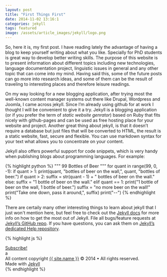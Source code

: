 ```yaml
---
layout: post
title: "First Things First"
date: 2014-11-02 13:16:1
categories: jekyll
tags: featured
image: /assets/article_images/jekyll/logo.png
---
```

So, here it is, my first post. 
I have reading lately the advantage of having a blog to keep yourself writing about what you like. Specially for PhD students is great way to develop better writing skills.  The purpose of this website is to present information about different topics including new technologies, language documentation project, linguistic issues in general and any other topic that can come into my mind. Having said this, some of the future posts can go more into research ideas, and some of them can be the result of traveling to interesting places and therefore leisure readings.    

On my way looking for a new blogging application, after trying most the well-known content manager systems out there like Drupal, Wordpress and Joomla, I came across jekyll. Since I’m already using github for at work I thought I will be convenient to give it a try. Jekyll is a blogging application (or if you prefer the term of *static website genrator*) based on Ruby that fits nicely with github-pages and can be used as free hosting place for your website and project. Another great thing about jekyll, is that it doesn’t require a database but just files that will be converted to HTML, the result is a static website, fast, secure and flexible. You can use markdown syntax for your text what allows you to concentrate on your content.

Jekyll also offers powerful support for code snippets, which is very handy when publishing blogs about programming languages. For example:

{% highlight python %}
"""
99 Bottles of Beer 
"""
for quant in range(99, 0, -1):
   if quant > 1:
      print(quant, "bottles of beer on the wall,", quant, "bottles of beer.")
      if quant > 2:
         suffix = str(quant - 1) + " bottles of beer on the wall."
      else:
         suffix = "1 bottle of beer on the wall."
   elif quant == 1:
      print("1 bottle of beer on the wall, 1 bottle of beer.")
      suffix = "no more beer on the wall!"
   print("Take one down, pass it around,", suffix)
   print("--")
   {% endhighlight %}


There are certaily many other interesting things to learn about jekyll that I just won't mention here, but feel free to check out the [Jekyll docs][jekyll] for more info on how to get the most out of Jekyll. File all bugs/feature requests at [Jekyll’s GitHub repo][jekyll-gh]. If you have questions, you can ask them on [Jekyll’s dedicated Help repository][jekyll-help].

{% highlight js %}

<footer class="site-footer">
 <a class="subscribe" href="{{ "/feed.xml" | prepend: site.baseurl }}"> <span class="tooltip"> <i class="fa fa-rss"></i> Subscribe!</span></a>
  <div class="inner">a
   <section class="copyright">All content copyright <a href="mailto:{{ site.email}}">{{ site.name }}</a> &copy; 2014 &bull; All rights reserved.</section>
   <section class="poweredby">Made with <a href="http://jekyllrb.com"> Jekyll</a></section>
  </div>
</footer>
{% endhighlight %}


[jekyll]:		http://jekyllrb.com
[jekyll-gh]:   	https://github.com/jekyll/jekyll
[jekyll-help]: 	https://github.com/jekyll/jekyll-help
[github]:	   	https://github.com/          